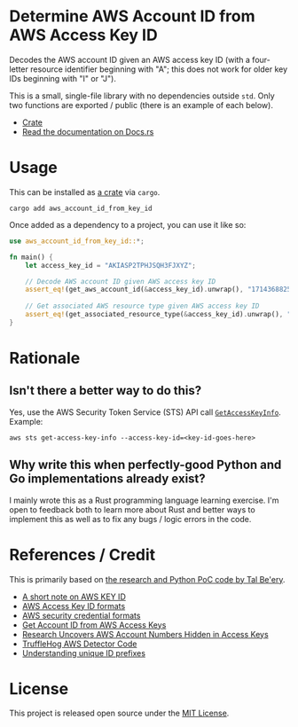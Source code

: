 # Determine AWS Account ID from AWS Access Key ID

Decodes the AWS account ID given an AWS access key ID (with a four-letter resource identifier beginning with "A"; this does not work for older key IDs beginning with "I" or "J").

This is a small, single-file library with no dependencies outside `std`. Only two functions are exported / public
(there is an example of each below).

- [Crate](https://crates.io/crates/aws_account_id_from_key_id)
- [Read the documentation on Docs.rs](https://docs.rs/aws_account_id_from_key_id/latest/aws_account_id_from_key_id/)

# Usage

This can be installed as [a crate](https://crates.io/crates/aws_account_id_from_key_id) via `cargo`.

`cargo add aws_account_id_from_key_id`

Once added as a dependency to a project, you can use it like so:

```rust
use aws_account_id_from_key_id::*;

fn main() {
    let access_key_id = "AKIASP2TPHJSQH3FJXYZ";

    // Decode AWS account ID given AWS access key ID
    assert_eq!(get_aws_account_id(&access_key_id).unwrap(), "171436882533");
    
    // Get associated AWS resource type given AWS access key ID
    assert_eq!(get_associated_resource_type(&access_key_id).unwrap(), "Access key");
}
```

# Rationale

## Isn't there a better way to do this?

Yes, use the AWS Security Token Service (STS) API call [`GetAccessKeyInfo`](https://docs.aws.amazon.com/STS/latest/APIReference/API_GetAccessKeyInfo.html). Example:

    aws sts get-access-key-info --access-key-id=<key-id-goes-here>

## Why write this when perfectly-good Python and Go implementations already exist?

I mainly wrote this as a Rust programming language learning exercise. I'm open to feedback both to learn more about Rust and better ways to implement this as well as to fix any bugs / logic errors in the code.

# References / Credit

This is primarily based on [the research and Python PoC code by Tal Be'ery](https://medium.com/@TalBeerySec/a-short-note-on-aws-key-id-f88cc4317489).

- [A short note on AWS KEY ID](https://medium.com/@TalBeerySec/a-short-note-on-aws-key-id-f88cc4317489)
- [AWS Access Key ID formats](https://awsteele.com/blog/2020/09/26/aws-access-key-format.html)
- [AWS security credential formats](https://summitroute.com/blog/2018/06/20/aws_security_credential_formats/)
- [Get Account ID from AWS Access Keys](https://hackingthe.cloud/aws/enumeration/get-account-id-from-keys/)
- [Research Uncovers AWS Account Numbers Hidden in Access Keys](https://trufflesecurity.com/blog/research-uncovers-aws-account-numbers-hidden-in-access-keys)
- [TruffleHog AWS Detector Code](https://github.com/trufflesecurity/trufflehog/blob/main/pkg/detectors/aws/aws.go)
- [Understanding unique ID prefixes](https://docs.aws.amazon.com/IAM/latest/UserGuide/reference_identifiers.html#identifiers-prefixes)

# License

This project is released open source under the [MIT License](https://github.com/danzek/aws-account-id-from-key-id/blob/main/LICENSE).
